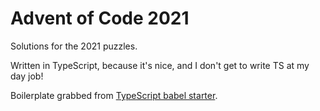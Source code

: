 # Advent of Code 2021

Solutions for the 2021 puzzles.

Written in TypeScript, because it's nice, and I don't get to write TS at my day job!

Boilerplate grabbed from [TypeScript babel starter](https://github.com/microsoft/TypeScript-Babel-Starter).
